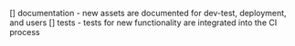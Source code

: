 [] documentation - new assets are documented for dev-test, deployment, and users
[] tests - tests for new functionality are integrated into the CI process
